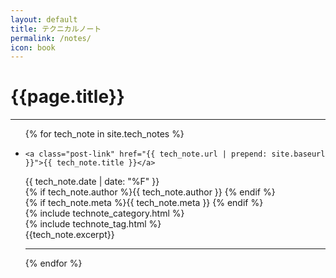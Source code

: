 ```yaml
---
layout: default
title: テクニカルノート
permalink: /notes/
icon: book
---
```


<div class="page clearfix">
<div class="wide">
<h1>{{page.title}}</h1>
<hr>
      
<ul>
{% for tech_note in site.tech_notes %}
<li>

    <a class="post-link" href="{{ tech_note.url | prepend: site.baseurl }}">{{ tech_note.title }}</a>

  <div class="label">
    <div class="label-card">
      <i class="fa fa-calendar"></i>{{ tech_note.date | date: "%F" }}
    </div>
    <div class="label-card">
    {% if tech_note.author %}<i class="fa fa-user"></i>{{ tech_note.author }}
    {% endif %}
    </div>
    <div class="label-card">
      {% if tech_note.meta %}<i class="fa fa-key"></i>{{ tech_note.meta }}  {% endif %}
    </div>
    <div class="label-card">
      {% include technote_category.html %}
    </div>
    <div class="label-card">
      {% include technote_tag.html %}
    </div>
  </div> 
  <div class="excerpt">
    {{tech_note.excerpt}}
  </div>
  <hr>
</li>
{% endfor %}
</ul>

</div>
</div>
